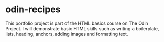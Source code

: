 # odin-recipes
This portfolio project is part of the HTML basics course on The Odin Project. I will demonstrate basic HTML skills such as writing a boilerplate, lists, heading, anchors, adding images and formatting text. 
